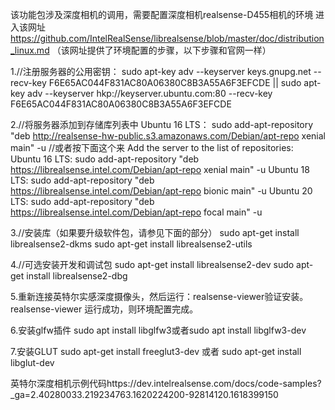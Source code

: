 该功能包涉及深度相机的调用，需要配置深度相机realsense-D455相机的环境
进入该网址
https://github.com/IntelRealSense/librealsense/blob/master/doc/distribution_linux.md
（该网址提供了环境配置的步骤，以下步骤和官网一样）

1.//注册服务器的公用密钥：
sudo apt-key adv --keyserver keys.gnupg.net --recv-key F6E65AC044F831AC80A06380C8B3A55A6F3EFCDE || sudo apt-key adv --keyserver hkp://keyserver.ubuntu.com:80 --recv-key F6E65AC044F831AC80A06380C8B3A55A6F3EFCDE

2.//将服务器添加到存储库列表中
Ubuntu 16 LTS：
sudo add-apt-repository "deb http://realsense-hw-public.s3.amazonaws.com/Debian/apt-repo xenial main" -u
//或者按下面这个来
Add the server to the list of repositories:
Ubuntu 16 LTS:
sudo add-apt-repository "deb https://librealsense.intel.com/Debian/apt-repo xenial main" -u
Ubuntu 18 LTS:
sudo add-apt-repository "deb https://librealsense.intel.com/Debian/apt-repo bionic main" -u
Ubuntu 20 LTS:
sudo add-apt-repository "deb https://librealsense.intel.com/Debian/apt-repo focal main" -u

3.//安装库（如果要升级软件包，请参见下面的部分）
sudo apt-get install librealsense2-dkms
sudo apt-get install librealsense2-utils

4.//可选安装开发和调试包
sudo apt-get install librealsense2-dev
sudo apt-get install librealsense2-dbg

5.重新连接英特尔实感深度摄像头，然后运行：realsense-viewer验证安装。
realsense-viewer 运行成功，则环境配置完成。

6.安装glfw插件 sudo apt install libglfw3或者sudo apt install libglfw3-dev

7.安装GLUT  sudo apt-get install freeglut3-dev 或者 sudo apt-get install libglut-dev

英特尔深度相机示例代码https://dev.intelrealsense.com/docs/code-samples?_ga=2.40280033.219234763.1620224200-92814120.1618399150